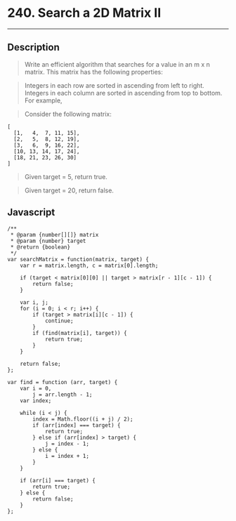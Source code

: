 # 240. Search a 2D Matrix II

---

## Description

> Write an efficient algorithm that searches for a value in an m x n matrix. This matrix has the following properties:

> Integers in each row are sorted in ascending from left to right.
> Integers in each column are sorted in ascending from top to bottom.
> For example,

> Consider the following matrix:

```
[
  [1,   4,  7, 11, 15],
  [2,   5,  8, 12, 19],
  [3,   6,  9, 16, 22],
  [10, 13, 14, 17, 24],
  [18, 21, 23, 26, 30]
]
```
> Given target = 5, return true.

> Given target = 20, return false.

## Javascript


```
/**
 * @param {number[][]} matrix
 * @param {number} target
 * @return {boolean}
 */
var searchMatrix = function(matrix, target) {
    var r = matrix.length, c = matrix[0].length;

    if (target < matrix[0][0] || target > matrix[r - 1][c - 1]) {
        return false;
    }

    var i, j;
    for (i = 0; i < r; i++) {
        if (target > matrix[i][c - 1]) {
            continue;
        }
        if (find(matrix[i], target)) {
            return true;
        }
    }

    return false;
};

var find = function (arr, target) {
    var i = 0,
        j = arr.length - 1;
    var index;

    while (i < j) {
        index = Math.floor((i + j) / 2);
        if (arr[index] === target) {
            return true;
        } else if (arr[index] > target) {
            j = index - 1;
        } else {
            i = index + 1;
        }
    }

    if (arr[i] === target) {
        return true;
    } else {
        return false;
    }
};
```
